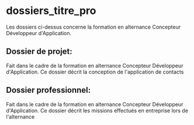 # dossiers_titre_pro

Les dossiers ci-dessus concerne la formation en alternance Concepteur Développeur d'Application.

Dossier de projet: 
------------------
Fait dans le cadre de la formation en alternance Concepteur Développeur d'Application.
Ce dossier décrit la conception de l'application de contacts


Dossier professionnel: 
----------------------
Fait dans le cadre de la formation en alternance Concepteur Développeur d'Application.
Ce dossier décrit les missions effectués en entreprise lors de l'alternance

